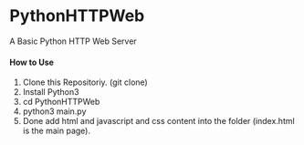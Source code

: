 # PythonHTTPWeb
A Basic Python HTTP Web Server


#### How to Use

1. Clone this Repositoriy. (git clone)
2. Install Python3
3. cd PythonHTTPWeb
4. python3 main.py
5. Done add html and javascript and css content into the folder (index.html is the main page).
